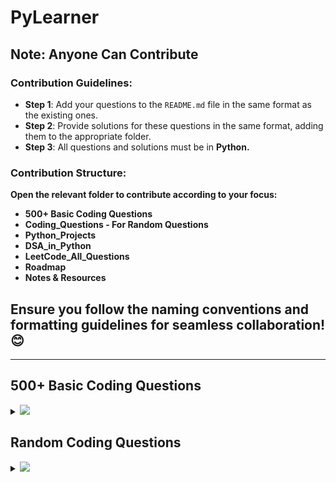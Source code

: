 # PyLearner

## Note: Anyone Can Contribute  

### Contribution Guidelines:
- **Step 1**: Add your questions to the `README.md` file in the same format as the existing ones.
- **Step 2**: Provide solutions for these questions in the same format, adding them to the appropriate folder.
- **Step 3**: All questions and solutions must be in <b>Python.  

### Contribution Structure:  
Open the relevant folder to contribute according to your focus:  
- **500+ Basic Coding Questions**
- **Coding_Questions** - For Random Questions
- **Python_Projects**  
- **DSA_in_Python**  
- **LeetCode_All_Questions**
- **Roadmap**
- **Notes & Resources** 

## Ensure you follow the naming conventions and formatting guidelines for seamless collaboration! 😊
--- 

## 500+ Basic Coding Questions

<details>
<summary><img id="Basic_Python_Coding_Questions" src="https://img.shields.io/badge/500+_Basic_Coding_Questions-red?style=for-the-badge"></summary>

| S.N             | Problem Name| Solution                                                                                        | Solved/Unsolved |
|:-------------------:|---|------------------------------------------------------------------------------------------------------|:----------------:|
 | 001         ||      | []() ||
 | 002               | []() ||
 | 003               | []() ||
 | 004              | []() ||
 
  </details>

  ## Random Coding Questions

<details>
<summary><img id="Random_Coding_Questions" src="https://img.shields.io/badge/Random Coding Questions-blue?style=for-the-badge"></summary>

| S.N             | Read the Problem | Solution                                                                               | Solved/Unsolved     |
|:-------------------:|---|------------------------------------------------------------------------------------------------------|:----------------:|
 | Challenge 1      | [Click Here]() | [Solution](Coding_Questions/Question_0001.py) | |
 
 
  </details>

